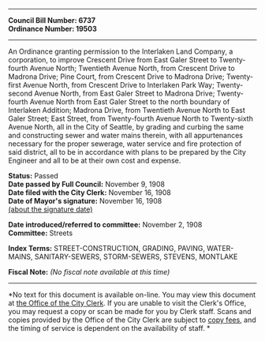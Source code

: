 * * * * *  
  
**Council Bill Number: [](#h0)[](#h2)6737**   
**Ordinance Number: 19503**  
  
* * * * *  
  
An Ordinance granting permission to the Interlaken Land Company, a corporation, to improve Crescent Drive from East Galer Street to Twenty-fourth Avenue North; Twentieth Avenue North, from Crescent Drive to Madrona Drive; Pine Court, from Crescent Drive to Madrona Drive; Twenty-first Avenue North, from Crescent Drive to Interlaken Park Way; Twenty-second Avenue North, from East Galer Street to Madrona Drive; Twenty-fourth Avenue North from East Galer Street to the north boundary of Interlaken Addition; Madrona Drive, from Twentieth Avenue North to East Galer Street; East Street, from Twenty-fourth Avenue North to Twenty-sixth Avenue North, all in the City of Seattle, by grading and curbing the same and constructing sewer and water mains therein, with all appurtenances necessary for the proper sewerage, water service and fire protection of said district, all to be in accordance with plans to be prepared by the City Engineer and all to be at their own cost and expense.  
  
**Status:** Passed   
**Date passed by Full Council:** November 9, 1908   
**Date filed with the City Clerk:** November 16, 1908   
**Date of Mayor's signature:** November 16, 1908   
[(about the signature date)](/~public/approvaldate.htm)   
  
  
**Date introduced/referred to committee:** November 2, 1908   
**Committee:** Streets   
  
**Index Terms:** STREET-CONSTRUCTION, GRADING, PAVING, WATER-MAINS, SANITARY-SEWERS, STORM-SEWERS, STEVENS, MONTLAKE  
  
**Fiscal Note:** *(No fiscal note available at this time)*  
  
* * * * *  
  
*No text for this document is available on-line. You may view this document at [the Office of the City Clerk](http://www.seattle.gov/leg/clerk/contactUs.htm). If you are unable to visit the Clerk's Office, you may request a copy or scan be made for you by Clerk staff. Scans and copies provided by the Office of the City Clerk are subject to [copy fees](http://clerk.seattle.gov/~public/clerkfees.htm), and the timing of service is dependent on the availability of staff. *  
  
  
